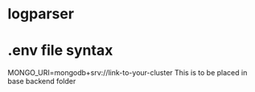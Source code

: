 # logparser

# .env file syntax

MONGO_URI=mongodb+srv://link-to-your-cluster
This is to be placed in base backend folder
